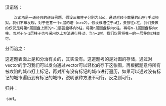 汉诺塔：

 		汉诺塔是一道经典的递归例题。假设三根柱子分别为abc，通过对较小数量的n进行手动模拟，我们不难发现，对于任意一个n层的塔（n>=2），假设该塔位于a柱，要挪往c柱，我们要做的仅仅是将第n层圆盘上面的n-1层圆盘移向b柱，将第n层圆盘移向c柱，再将n-1层圆盘移向c柱，而对于n-1层柱子也可采用以上方法进行移动，当n=1时，我们仅需将唯一的一层移向c柱即可。



分而治之：

​		这道题表面上是和分治有关的，其实没有。这道题考的是对图的存储，通过对vector的学习我们可以发向通过vector可以轻松的存下这张图，再根据题意将所有被攻陷的城市打上标记，再对所有没有标记的城市进行遍历，如果可以通过没有标记的城市遍历到有标记的城市，说明该种方法不可行。反之则可行。



归并：

​		sort。